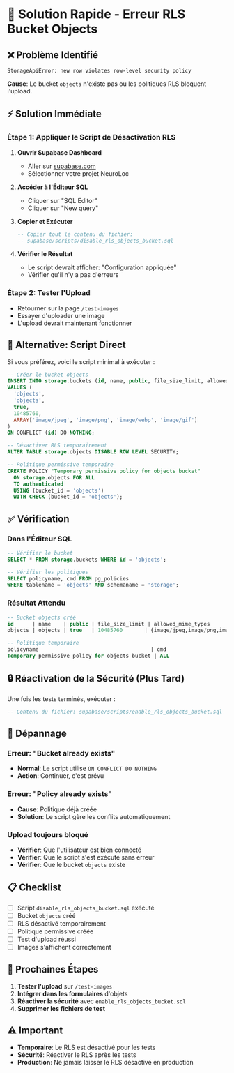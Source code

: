 # 🚨 Solution Rapide - Erreur RLS Bucket Objects

## ❌ Problème Identifié
```
StorageApiError: new row violates row-level security policy
```

**Cause**: Le bucket `objects` n'existe pas ou les politiques RLS bloquent l'upload.

## ⚡ Solution Immédiate

### Étape 1: Appliquer le Script de Désactivation RLS
1. **Ouvrir Supabase Dashboard**
   - Aller sur [supabase.com](https://supabase.com)
   - Sélectionner votre projet NeuroLoc

2. **Accéder à l'Éditeur SQL**
   - Cliquer sur "SQL Editor"
   - Cliquer sur "New query"

3. **Copier et Exécuter**
   ```sql
   -- Copier tout le contenu du fichier:
   -- supabase/scripts/disable_rls_objects_bucket.sql
   ```

4. **Vérifier le Résultat**
   - Le script devrait afficher: "Configuration appliquée"
   - Vérifier qu'il n'y a pas d'erreurs

### Étape 2: Tester l'Upload
- Retourner sur la page `/test-images`
- Essayer d'uploader une image
- L'upload devrait maintenant fonctionner

## 🔧 Alternative: Script Direct

Si vous préférez, voici le script minimal à exécuter :

```sql
-- Créer le bucket objects
INSERT INTO storage.buckets (id, name, public, file_size_limit, allowed_mime_types)
VALUES (
  'objects',
  'objects',
  true,
  10485760,
  ARRAY['image/jpeg', 'image/png', 'image/webp', 'image/gif']
)
ON CONFLICT (id) DO NOTHING;

-- Désactiver RLS temporairement
ALTER TABLE storage.objects DISABLE ROW LEVEL SECURITY;

-- Politique permissive temporaire
CREATE POLICY "Temporary permissive policy for objects bucket"
  ON storage.objects FOR ALL
  TO authenticated
  USING (bucket_id = 'objects')
  WITH CHECK (bucket_id = 'objects');
```

## ✅ Vérification

### Dans l'Éditeur SQL
```sql
-- Vérifier le bucket
SELECT * FROM storage.buckets WHERE id = 'objects';

-- Vérifier les politiques
SELECT policyname, cmd FROM pg_policies 
WHERE tablename = 'objects' AND schemaname = 'storage';
```

### Résultat Attendu
```sql
-- Bucket objects créé
id      | name    | public | file_size_limit | allowed_mime_types
objects | objects | true   | 10485760       | {image/jpeg,image/png,image/webp,image/gif}

-- Politique temporaire
policyname                                    | cmd
Temporary permissive policy for objects bucket | ALL
```

## 🔒 Réactivation de la Sécurité (Plus Tard)

Une fois les tests terminés, exécuter :
```sql
-- Contenu du fichier: supabase/scripts/enable_rls_objects_bucket.sql
```

## 🐛 Dépannage

### Erreur: "Bucket already exists"
- **Normal**: Le script utilise `ON CONFLICT DO NOTHING`
- **Action**: Continuer, c'est prévu

### Erreur: "Policy already exists"
- **Cause**: Politique déjà créée
- **Solution**: Le script gère les conflits automatiquement

### Upload toujours bloqué
- **Vérifier**: Que l'utilisateur est bien connecté
- **Vérifier**: Que le script s'est exécuté sans erreur
- **Vérifier**: Que le bucket `objects` existe

## 📋 Checklist

- [ ] Script `disable_rls_objects_bucket.sql` exécuté
- [ ] Bucket `objects` créé
- [ ] RLS désactivé temporairement
- [ ] Politique permissive créée
- [ ] Test d'upload réussi
- [ ] Images s'affichent correctement

## 🚀 Prochaines Étapes

1. **Tester l'upload** sur `/test-images`
2. **Intégrer dans les formulaires** d'objets
3. **Réactiver la sécurité** avec `enable_rls_objects_bucket.sql`
4. **Supprimer les fichiers de test**

## ⚠️ Important

- **Temporaire**: Le RLS est désactivé pour les tests
- **Sécurité**: Réactiver le RLS après les tests
- **Production**: Ne jamais laisser le RLS désactivé en production
